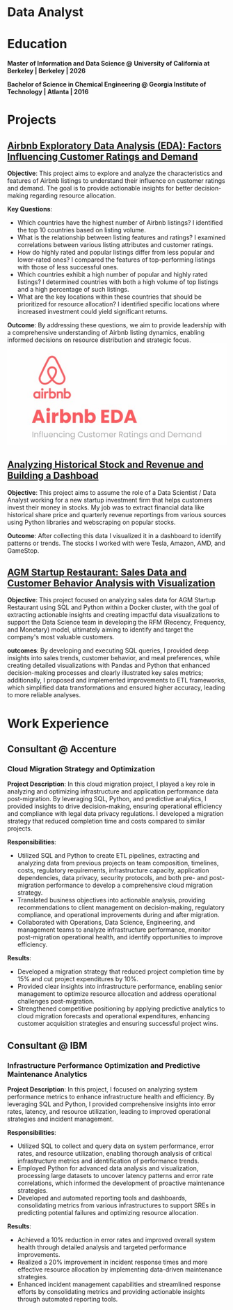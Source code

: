 # Data Analyst

# Education
**Master of Information and Data Science @  University of California at Berkeley | Berkeley | 2026**

**Bachelor of Science in Chemical Engineering @  Georgia Institute of Technology | Atlanta | 2016**

# Projects
## [Airbnb Exploratory Data Analysis (EDA): Factors Influencing Customer Ratings and Demand ](https://github.com/vndayambaje/Airbnb_EDA_Project)

  **Objective**: 
  This project aims to explore and analyze the characteristics and features of Airbnb listings to understand their influence on customer ratings and demand. The goal is to provide actionable 
  insights for better decision-making regarding resource allocation.

  **Key Questions**:
  - Which countries have the highest number of Airbnb listings? I identified the top 10 countries based on listing volume.
  - What is the relationship between listing features and ratings? I examined correlations between various listing attributes and customer ratings.
  - How do highly rated and popular listings differ from less popular and lower-rated ones? I compared the features of top-performing listings with those of less successful ones.
  - Which countries exhibit a high number of popular and highly rated listings? I determined countries with both a high volume of top listings and a high percentage of such listings.
  - What are the key locations within these countries that should be prioritized for resource allocation? I identified specific locations where increased investment could yield significant returns.

  **Outcome**: 
  By addressing these questions, we aim to provide leadership with a comprehensive understanding of Airbnb listing dynamics, enabling informed decisions on resource distribution and strategic 
  focus.
  ![PLACEHOLDER FOR IMAGE](/assets/img/Airbnb.jpg)
## [Analyzing Historical Stock and Revenue and Building a Dashboad](https://github.com/vndayambaje/Analyzing-Historical-Stock-Revenue-Data-and-Building-a-Dashboard.git)

  **Objective**: 
  This project aims to assume the role of a Data Scientist / Data Analyst working for a new startup investment firm that helps customers invest their money in stocks. My job was to extract 
  financial data like historical share price and quarterly revenue reportings from various sources using Python libraries and webscraping on popular stocks. 
  
  **Outcome**:
  After collecting this data I visualized it in a dashboard to identify patterns or trends. The stocks I worked with were Tesla, Amazon, AMD, and GameStop.
## [AGM Startup Restaurant: Sales Data and Customer Behavior Analysis with Visualization](https://github.com/vndayambaje/ACM-Startup-Restaurant-Sales-Data-and-Customer-Behavior-Analysis-with-Visualization.git)
  **Objective**: 
  This project focused on analyzing sales data for AGM Startup Restaurant using SQL and Python within a Docker cluster, with the goal of extracting actionable insights and creating impactful 
  data visualizations to support the Data Science team in developing the RFM (Recency, Frequency, and Monetary) model, ultimately aiming to identify and target the company's most valuable customers.
  
  **outcomes**: 
  By developing and executing SQL queries, I provided deep insights into sales trends, customer behavior, and meal preferences, while creating detailed visualizations with Pandas and Python 
  that enhanced decision-making processes and clearly illustrated key sales metrics; additionally, I proposed and implemented improvements to ETL frameworks, which simplified data transformations and ensured 
  higher accuracy, leading to more reliable analyses.
  
# Work Experience
## Consultant @ Accenture

### Cloud Migration Strategy and Optimization
  
  **Project Description**:
  In this cloud migration project, I played a key role in analyzing and optimizing infrastructure and application performance data post-migration. By leveraging SQL, Python, and predictive analytics, I 
  provided insights to drive decision-making, ensuring operational efficiency and compliance with legal data privacy regulations. I developed a migration strategy that reduced completion time and costs 
  compared to similar projects.
  
  **Responsibilities**:
  - Utilized SQL and Python to create ETL pipelines, extracting and analyzing data from previous projects on team composition, timelines, costs, regulatory requirements, infrastructure capacity, application 
    dependencies, data privacy, security protocols, and both pre- and post-migration performance to develop a comprehensive cloud migration strategy.
  - Translated business objectives into actionable analysis, providing recommendations to client management on decision-making, regulatory compliance, and operational improvements during and after migration.
  - Collaborated with Operations, Data Science, Engineering, and management teams to analyze infrastructure performance, monitor post-migration operational health, and identify opportunities to improve 
    efficiency.
    
  **Results**:
  - Developed a migration strategy that reduced project completion time by 15% and cut project expenditures by 10%.
  - Provided clear insights into infrastructure performance, enabling senior management to optimize resource allocation and address operational challenges post-migration.
  - Strengthened competitive positioning by applying predictive analytics to cloud migration forecasts and operational expenditures, enhancing customer acquisition strategies and ensuring successful project 
    wins.
    
 ## Consultant @ IBM
 
 ### Infrastructure Performance Optimization and Predictive Maintenance Analytics

   **Project Description**:
   In this project, I focused on analyzing system performance metrics to enhance infrastructure health and efficiency. By leveraging SQL and Python, I provided comprehensive insights into error rates, 
   latency, and resource utilization, leading to improved operational strategies and incident management.
   
   **Responsibilities**:
   - Utilized SQL to collect and query data on system performance, error rates, and resource utilization, enabling thorough analysis of critical infrastructure metrics and identification of performance 
     trends.
   - Employed Python for advanced data analysis and visualization, processing large datasets to uncover latency patterns and error rate correlations, which informed the development of proactive maintenance 
     strategies.
   - Developed and automated reporting tools and dashboards, consolidating metrics from various infrastructures to support SREs in predicting potential failures and optimizing resource allocation.
     
   **Results**:
   - Achieved a 10% reduction in error rates and improved overall system health through detailed analysis and targeted performance improvements.
   - Realized a 20% improvement in incident response times and more effective resource allocation by implementing data-driven maintenance strategies.
   - Enhanced incident management capabilities and streamlined response efforts by consolidating metrics and providing actionable insights through automated reporting tools.


